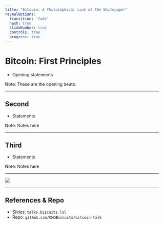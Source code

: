 ```yaml
---
title: "Bitcoin: A Philosophical Look at the Whitepaper"
revealOptions:
  transition: 'fade'
  hash: true
  slideNumber: true
  controls: true
  progress: true
---
```


# Bitcoin: First Principles

- Opening statements

Note:
These are the opening beats. 

---

## Second
- Statements

Note:
Notes here

---

## Third
- Statements

Note:
Notes here

---

<!-- Include an image -->
![](assets/images/issuance-schedule.png)

---

## References & Repo
- Slides: <code>talks.biscuits.lol</code>
- Repo: <code>github.com/OMGBiscuits/bitcoin-talk</code>

